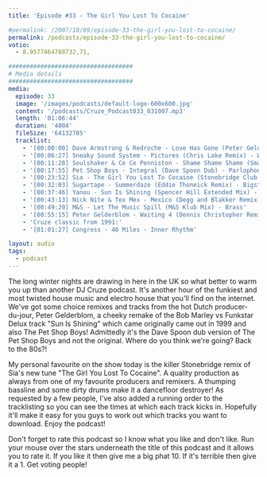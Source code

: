 ```yaml
---
title: 'Episode #33 - The Girl You Lost To Cocaine'

#permalink: /2007/10/09/episode-33-the-girl-you-lost-to-cocaine/
permalink: /podcasts/episode-33-the-girl-you-lost-to-cocaine/
votio:
  - 8.9577464788732,71,

###################################
# Media details
###################################
media:
  episode: 33
  image: '/images/podcasts/default-logo-600x600.jpg'
  content: '/podcasts/Cruze_Podcast033_031007.mp3'
  length: '01:06:44'
  duration: '4004'
  fileSize: '64132785'
  tracklist:
    - '[00:00:00] Dave Armstrong & Redroche - Love Has Gone (Peter Gelderblom Remix) - Data'
    - '[00:06:27] Sneaky Sound System - Pictures (Chris Lake Remix) - Whack Records'
    - '[00:11:28] Soulshaker & Ce Ce Penniston - Shame Shame Shame (Smax & Gold Remix) - AATW'
    - '[00:17:55] Pet Shop Boys - Integral (Dave Spoon Dub) - Parlophone'
    - '[00:23:52] Sia - The Girl You Lost To Cocaine (Stonebridge Club Mix) - Monkey Puzzle Records'
    - '[00:32:03] Sugartape - Summerdaze (Eddie Thoneick Remix) - Bigstar Records'
    - '[00:37:46] Yanou - Sun Is Shining (Spencer Hill Extended Mix) - AATW'
    - '[00:43:13] Nick Nite & Tex Mex - Mexico (Degg and Blakker Remix) - Muschi Tunes'
    - '[00:49:20] M&S - Let The Music Spill (M&S Klub Mix) - Brass'
    - '[00:55:15] Peter Gelderblom - Waiting 4 (Dennis Christopher Remix) - Data'
    - 'Cruze classic from 1991:'
    - '[01:01:27] Congress - 40 Miles - Inner Rhythm'

layout: audio
tags:
  - podcast
---
```


The long winter nights are drawing in here in the UK so what better to warm you up than another DJ Cruze podcast. It's another hour of the funkiest and most twisted house music and electro house that you'll find on the internet. We've got some choice remixes and tracks from the hot Dutch producer-du-jour, Peter Gelderblom, a cheeky remake of the Bob Marley vs Funkstar Delux track "Sun Is Shining" which came originally came out in 1999 and also The Pet Shop Boys! Admittedly it's the Dave Spoon dub version of The Pet Shop Boys and not the original. Where do you think we're going? Back to the 80s?!

My personal favourite on the show today is the killer Stonebridge remix of Sia's new tune "The Girl You Lost To Cocaine". A quality production as always from one of my favourite producers and remixers. A thumping bassline and some dirty drums make it a dancefloor destroyer! As requested by a few people, I've also added a running order to the tracklisting so you can see the times at which each track kicks in. Hopefully it'll make it easy for you guys to work out which tracks you want to download. Enjoy the podcast!

Don't forget to rate this podcast so I know what you like and don't like. Run your mouse over the stars underneath the title of this podcast and it allows you to rate it. If you like it then give me a big phat 10. If it's terrible then give it a 1. Get voting people!

